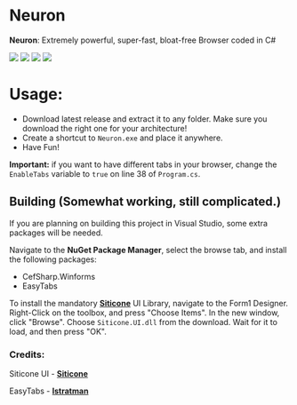# Neuron

**Neuron**: Extremely powerful, super-fast, bloat-free Browser coded in C#

![](https://img.shields.io/github/v/release/Strayfade/Neuron?style=flat-square)
![](https://img.shields.io/github/commit-activity/m/Strayfade/Neuron?style=flat-square)
![](https://img.shields.io/github/repo-size/Strayfade/Neuron?style=flat-square)
![](https://img.shields.io/github/license/Strayfade/Neuron?style=flat-square)

# Usage:
 - Download latest release and extract it to any folder. Make sure you download the right one for your architecture!
 - Create a shortcut to `Neuron.exe` and place it anywhere.
 - Have Fun!
 
**Important:** if you want to have different tabs in your browser, change the `EnableTabs` variable to `true` on line 38 of `Program.cs`.

## Building (Somewhat working, still complicated.)
If you are planning on building this project in Visual Studio, some extra packages will be needed.

Navigate to the **NuGet Package Manager**, select the browse tab, and install the following packages:
 - CefSharp.Winforms
 - EasyTabs
 
 To install the mandatory [**Siticone**](https://siticoneframework.com) UI Library, navigate to the Form1 Designer. Right-Click on the toolbox, and press "Choose Items". In the new window, click "Browse". Choose `Siticone.UI.dll` from the download. Wait for it to load, and then press "OK".


### Credits:

Siticone UI - [**Siticone**](https://siticoneframework.com)

EasyTabs - [**lstratman**](https://github.com/lstratman/EasyTabs)
